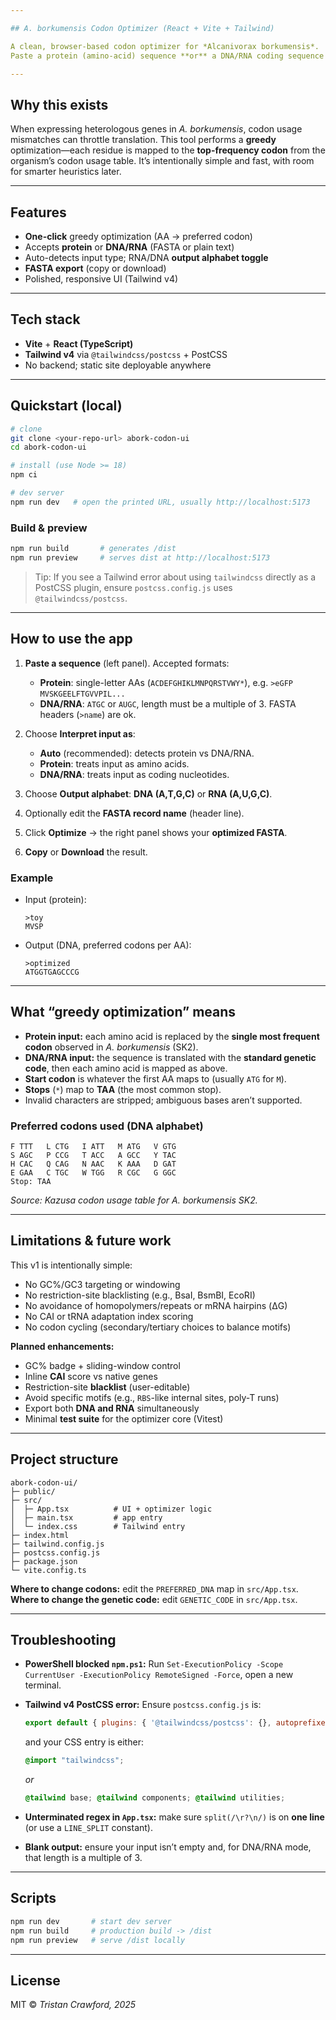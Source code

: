 ```yaml
---

## A. borkumensis Codon Optimizer (React + Vite + Tailwind)

A clean, browser-based codon optimizer for *Alcanivorax borkumensis*.
Paste a protein (amino-acid) sequence **or** a DNA/RNA coding sequence (FASTA or raw), pick options, and export an **optimized FASTA** that uses the organism’s **most-preferred codon** for every amino acid.

---
```


## Why this exists

When expressing heterologous genes in *A. borkumensis*, codon usage mismatches can throttle translation. This tool performs a **greedy** optimization—each residue is mapped to the **top-frequency codon** from the organism’s codon usage table. It’s intentionally simple and fast, with room for smarter heuristics later.

---

## Features

* **One-click** greedy optimization (AA → preferred codon)
*  Accepts **protein** or **DNA/RNA** (FASTA or plain text)
*  Auto-detects input type; RNA/DNA **output alphabet toggle**
*  **FASTA export** (copy or download)
*  Polished, responsive UI (Tailwind v4)

---

## Tech stack

* **Vite** + **React (TypeScript)**
* **Tailwind v4** via `@tailwindcss/postcss` + PostCSS
* No backend; static site deployable anywhere

---

## Quickstart (local)

```bash
# clone
git clone <your-repo-url> abork-codon-ui
cd abork-codon-ui

# install (use Node >= 18)
npm ci

# dev server
npm run dev   # open the printed URL, usually http://localhost:5173
```

### Build & preview

```bash
npm run build       # generates /dist
npm run preview     # serves dist at http://localhost:5173
```

> Tip: If you see a Tailwind error about using `tailwindcss` directly as a PostCSS plugin, ensure `postcss.config.js` uses `@tailwindcss/postcss`.

---

## How to use the app

1. **Paste a sequence** (left panel). Accepted formats:

   * **Protein**: single-letter AAs (`ACDEFGHIKLMNPQRSTVWY*`), e.g.
     `>eGFP`
     `MVSKGEELFTGVVPIL...`
   * **DNA/RNA**: `ATGC` or `AUGC`, length must be a multiple of 3. FASTA headers (`>name`) are ok.
2. Choose **Interpret input as**:

   * **Auto** (recommended): detects protein vs DNA/RNA.
   * **Protein**: treats input as amino acids.
   * **DNA/RNA**: treats input as coding nucleotides.
3. Choose **Output alphabet**: **DNA (A,T,G,C)** or **RNA (A,U,G,C)**.
4. Optionally edit the **FASTA record name** (header line).
5. Click **Optimize** → the right panel shows your **optimized FASTA**.
6. **Copy** or **Download** the result.

### Example

* Input (protein):

  ```
  >toy
  MVSP
  ```
* Output (DNA, preferred codons per AA):

  ```
  >optimized
  ATGGTGAGCCCG
  ```

---

## What “greedy optimization” means

* **Protein input:** each amino acid is replaced by the **single most frequent codon** observed in *A. borkumensis* (SK2).
* **DNA/RNA input:** the sequence is translated with the **standard genetic code**, then each amino acid is mapped as above.
* **Start codon** is whatever the first AA maps to (usually `ATG` for `M`).
* **Stops** (`*`) map to **TAA** (the most common stop).
* Invalid characters are stripped; ambiguous bases aren’t supported.

### Preferred codons used (DNA alphabet)

```
F TTT   L CTG   I ATT   M ATG   V GTG
S AGC   P CCG   T ACC   A GCC   Y TAC
H CAC   Q CAG   N AAC   K AAA   D GAT
E GAA   C TGC   W TGG   R CGC   G GGC
Stop: TAA
```

*Source: Kazusa codon usage table for *A. borkumensis* SK2.*

---

## Limitations & future work

This v1 is intentionally simple:

* No GC%/GC3 targeting or windowing
* No restriction-site blacklisting (e.g., BsaI, BsmBI, EcoRI)
* No avoidance of homopolymers/repeats or mRNA hairpins (ΔG)
* No CAI or tRNA adaptation index scoring
* No codon cycling (secondary/tertiary choices to balance motifs)

**Planned enhancements:**

* GC% badge + sliding-window control
* Inline **CAI** score vs native genes
* Restriction-site **blacklist** (user-editable)
* Avoid specific motifs (e.g., `RBS`-like internal sites, poly-T runs)
* Export both **DNA and RNA** simultaneously
* Minimal **test suite** for the optimizer core (Vitest)

---

## Project structure

```
abork-codon-ui/
├─ public/
├─ src/
│  ├─ App.tsx          # UI + optimizer logic
│  ├─ main.tsx         # app entry
│  └─ index.css        # Tailwind entry
├─ index.html
├─ tailwind.config.js
├─ postcss.config.js
├─ package.json
└─ vite.config.ts
```

**Where to change codons:** edit the `PREFERRED_DNA` map in `src/App.tsx`.
**Where to change the genetic code:** edit `GENETIC_CODE` in `src/App.tsx`.

---

## Troubleshooting

* **PowerShell blocked `npm.ps1`:**
  Run `Set-ExecutionPolicy -Scope CurrentUser -ExecutionPolicy RemoteSigned -Force`, open a new terminal.
* **Tailwind v4 PostCSS error:**
  Ensure `postcss.config.js` is:

  ```js
  export default { plugins: { '@tailwindcss/postcss': {}, autoprefixer: {} } }
  ```

  and your CSS entry is either:

  ```css
  @import "tailwindcss";
  ```

  *or*

  ```css
  @tailwind base; @tailwind components; @tailwind utilities;
  ```
* **Unterminated regex in `App.tsx`:** make sure `split(/\r?\n/)` is on **one line** (or use a `LINE_SPLIT` constant).
* **Blank output:** ensure your input isn’t empty and, for DNA/RNA mode, that length is a multiple of 3.

---

## Scripts

```bash
npm run dev       # start dev server
npm run build     # production build -> /dist
npm run preview   # serve /dist locally
```

---

## License

MIT © *Tristan Crawford, 2025*

